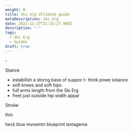 ```yaml
---
weight: 0
title: Ski erg Ultimate guide
metaDescription: ski erg
date: 2022-11-27T21:32:27.960Z
description: "-"
tags:
  - Ski Erg
  - Guides
draft: true
---
```

\-



Stance 

* estabilish a storng base of suppor t- think powe sstance 
* soft knees and soft hips
* full arms length from the Ski Erg
* Feet just outside hip width appar

Stroke

thin



heck blue mvoemtn blueprint isntagema